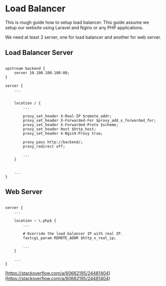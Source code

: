 # Load Balancer

This is rough guide how to setup load balancer. This guide assume we setup our website using Laravel and Nginx or any PHP applications.

We need at least 2 server, one for load balancer and another for web server.

## Load Balancer Server

```

upstream backend {
    server 10.100.100.100:80;
}

server {
    ...


    location / {
        ...

        proxy_set_header X-Real-IP $remote_addr;
        proxy_set_header X-Forwarded-For $proxy_add_x_forwarded_for;
        proxy_set_header X-Forwarded-Proto $scheme;
        proxy_set_header Host $http_host;
        proxy_set_header X-NginX-Proxy true;

        proxy_pass http://backend/;
        proxy_redirect off;
        
        ...
    }


    ...
}
```

## Web Server


```

server {
    ...

    location ~ \.php$ {
        ...

        # Override the load balancer IP with real IP.
        fastcgi_param REMOTE_ADDR $http_x_real_ip;

        ...
    }

    ...
}

```

[https://stackoverflow.com/a/60662195/24481404](https://stackoverflow.com/a/60662195/24481404)